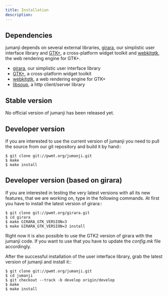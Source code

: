 ```yaml
---
title: Installation
description: 
---
```


## Dependencies
jumanji depends on several external libraries, 
[girara](http://pwmt.org/projects/girara), our simplistic user interface library and
[GTK+](http://www.gtk.org/), a cross-platform widget toolkit and
[webkitgtk](http://webkitgtk.org/), the web rendering engine for GTK+.

* [girara](http://pwmt.org/projects/girara/), our simplistic user interface library
* [GTK+](http://www.gtk.org/), a cross-platform widget toolkit
* [webkitgtk](http://webkitgtk.org/), a web rendering engine for GTK+
* [libsoup](http://live.gnome.org/libsoup/), a http client/server library

## Stable version
No official version of jumanji has been released yet.

## Developer version
If you are interested to use the current version of jumanji you need to pull
the source from our git repository and build it by hand::

    $ git clone git://pwmt.org/jumanji.git
    $ make
    $ make install

## Developer version (based on girara)
If you are interested in testing the very latest versions with all its new
features, that we are working on, type in the following commands. At first you
have to install the latest version of girara::

    $ git clone git://pwmt.org/girara.git
    $ cd girara
    $ make GIRARA_GTK_VERSION=3
    $ make GIRARA_GTK_VERSION=3 install

Right now it is also possible to use the GTK2 version of girara with the jumanji
code. If you want to use that you have to update the *config.mk* file
accordingly.

After the successful installation of the user interface library, grab the latest
version of jumanji and install it::

    $ git clone git://pwmt.org/jumanji.git
    $ cd jumanji
    $ git checkout --track -b develop origin/develop
    $ make
    $ make install
